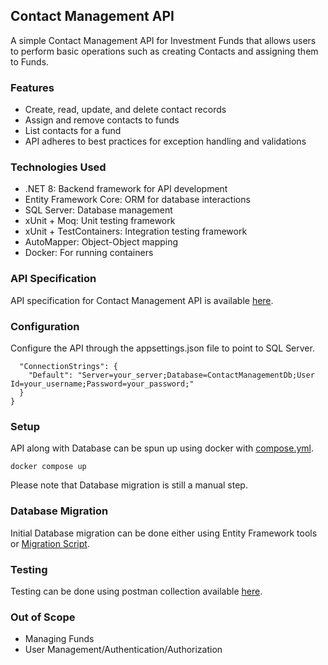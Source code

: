 ## Contact Management API
A simple Contact Management API for Investment Funds that allows users to perform basic operations such as creating Contacts and assigning them to Funds.

### Features
* Create, read, update, and delete contact records
* Assign and remove contacts to funds
* List contacts for a fund
* API adheres to best practices for exception handling and validations

### Technologies Used
* .NET 8: Backend framework for API development 
* Entity Framework Core: ORM for database interactions 
* SQL Server: Database management
* xUnit + Moq: Unit testing framework
* xUnit + TestContainers: Integration testing framework
* AutoMapper: Object-Object mapping
* Docker: For running containers

### API Specification
API specification for Contact Management API is available [here](/assets/Api/Contact-Management-Api.yml).

### Configuration
Configure the API through the appsettings.json file to point to SQL Server.
```{
  "ConnectionStrings": {
    "Default": "Server=your_server;Database=ContactManagementDb;User Id=your_username;Password=your_password;"
  }
}
```

### Setup
API along with Database can be spun up using docker with [compose.yml](compose.yml).
```
docker compose up
```

Please note that Database migration is still a manual step.

### Database Migration
Initial Database migration can be done either using Entity Framework tools or
[Migration Script](/assets/Migrations/Initial.sql).

### Testing
Testing can be done using postman collection available [here](/assets/Postman_collection/ContactManagement.postman_collection.json).

### Out of Scope
* Managing Funds
* User Management/Authentication/Authorization
